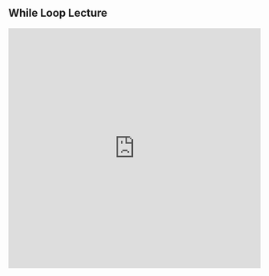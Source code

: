 ## While Loop Lecture

<iframe src="https://player.vimeo.com/video/207694309" width="100%" height="480" frameborder="0" webkitallowfullscreen mozallowfullscreen allowfullscreen></iframe>

